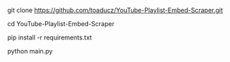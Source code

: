 

git clone https://github.com/toaducz/YouTube-Playlist-Embed-Scraper.git

cd YouTube-Playlist-Embed-Scraper

pip install -r requirements.txt

python main.py